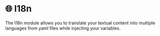 # 🌐 I18n

The I18n module allows you to translate your textual content into multiple languages from yaml files while injecting your variables.
